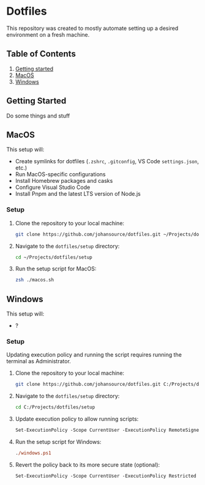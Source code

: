 # Dotfiles

This repository was created to mostly automate setting up a desired environment on a fresh machine.

## Table of Contents

1. [Getting started](#getting-started)
2. [MacOS](#macos)
3. [Windows](#windows)

## <a name="getting-started"></a> Getting Started

Do some things and stuff

## <a name="macos"></a> MacOS

This setup will:

- Create symlinks for dotfiles (`.zshrc`, `.gitconfig`, VS Code `settings.json`, etc.)
- Run MacOS-specific configurations
- Install Homebrew packages and casks
- Configure Visual Studio Code
- Install Pnpm and the latest LTS version of Node.js

### Setup

1. Clone the repository to your local machine:
   ```sh
   git clone https://github.com/johansource/dotfiles.git ~/Projects/dotfiles
   ```
2. Navigate to the `dotfiles/setup` directory:
   ```sh
   cd ~/Projects/dotfiles/setup
   ```
3. Run the setup script for MacOS:
   ```sh
   zsh ./macos.sh
   ```

## <a name="windows"></a> Windows

This setup will:

- ?

### Setup

Updating execution policy and running the script requires running the terminal as Administrator.

1. Clone the repository to your local machine:
   ```sh
   git clone https://github.com/johansource/dotfiles.git C:/Projects/dotfiles
   ```
2. Navigate to the `dotfiles/setup` directory:
   ```sh
   cd C:/Projects/dotfiles/setup
   ```
3. Update execution policy to allow running scripts:
   ```ps
   Set-ExecutionPolicy -Scope CurrentUser -ExecutionPolicy RemoteSigned
   ```
4. Run the setup script for Windows:
   ```ps
   ./windows.ps1
   ```
5. Revert the policy back to its more secure state (optional):
   ```ps
   Set-ExecutionPolicy -Scope CurrentUser -ExecutionPolicy Restricted
   ```
